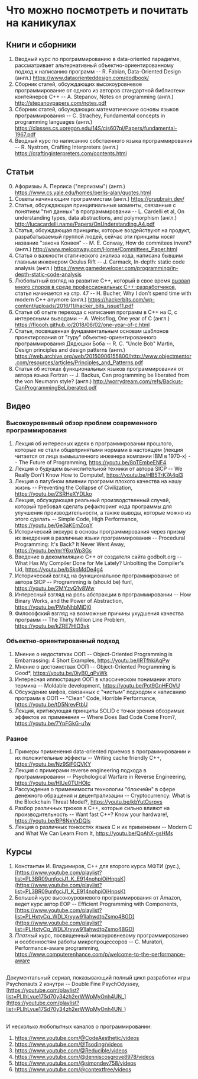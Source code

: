 # Что можно посмотреть и почитать на каникулах

## Книги и сборники
1. Вводный курс по программированию в data-oriented парадигме, рассматривает альтернативный объектно-ориентированному подход к написанию программ -- R. Fabian, Data-Oriented Design (англ.)
https://www.dataorienteddesign.com/dodbook/
2. Сборник статей, обсуждающих высокоуровневое программирование от одного из авторов стандартной библиотеки контейнеров С++ -- A. Stepanov, Notes on programming (англ.)
http://stepanovpapers.com/notes.pdf
3. Сборник статей, обсуждающих математические основы языков программирования -- C. Strachey, Fundamental concepts in programming languages (англ.)
https://classes.cs.uoregon.edu/14S/cis607pl/Papers/fundamental-1967.pdf
4. Вводный курс по написанию собственного языка программирования -- R. Nystrom, Crafting Interpreters (англ.)
https://craftinginterpreters.com/contents.html

## Статьи
0. Афоризмы А. Перлиса ("перлизмы") (англ.)
https://www.cs.yale.edu/homes/perlis-alan/quotes.html
1. Cоветы начинающим программистам (англ.)
https://grugbrain.dev/
2. Статья, обсуждающая принципиальные моменты, связанные с понятием "тип данных" в программировании -- L. Cardelli et al, On understanding types, data abstractions, and polymorphism (англ.)
http://lucacardelli.name/Papers/OnUnderstanding.A4.pdf
3. Статья, обсуждающая принципы, которые воздействуют на продукт, разрабатываемый группой людей, сейчас эти принципы носят название "закона Конвея" -- M. E. Conway, How do commitees invent? (англ.)
http://www.melconway.com/Home/Committees_Paper.html
4. Статья о важности статического анализа кода, написана бывшим главным инженером Oculus Rift -- J. Carmack, In-depth: static code analysis (англ.)
https://www.gamedeveloper.com/programming/in-depth-static-code-analysis
5. Любопытный взгляд на развитие С++, который в свое время [вызвал много споров в среде профессиональных С++-разработчиков](https://news.ycombinator.com/item?id=11720659), статья начинается на стр. 47 -- H. Bucher, Why I don't spend time with modern C++ anymore (англ.)
https://hackerbits.com/wp-content/uploads/2016/11/hacker_bits_issue11.pdf
6. Статья об опыте перехода с написания программ в С++ на С, с интересными выводами -- A. Weissflog, One year of C (англ.)
https://floooh.github.io/2018/06/02/one-year-of-c.html
7. Статья, посвященная фундаментальным основам шаблонов проектирования от "гуру" объектно-ориентированного программирования Дядюшки Боба -- R. C. "Uncle Bob" Martin, Design principles and design patterns (англ.)
https://web.archive.org/web/20150906155800/http://www.objectmentor.com/resources/articles/Principles_and_Patterns.pdf
8. Статья об истоках функциональных языков программирования от автора языка Fortran -- J. Backus, Can programming be liberated from the von Neumann style? (англ.)
http://worrydream.com/refs/Backus-CanProgrammingBeLiberated.pdf

## Видео
### Высокоуровневый обзор проблем современного программирования
1. Лекция об интересных идеях в программировании прошлого, которые не стали общепринятыми нормами в настоящем (лекция читается от лица вымышленного инженера компании IBM в 1970-х) -- The Future of Programming,
https://youtu.be/8pTEmbeENF4
2. Лекция о будущем вычислительной техники от автора SICP -- We Really Don't Know How to Compute!,
https://youtu.be/HB5TrK7A4pI3
3. Лекция о пагубном влиянии программ плохого качества на нашу жизнь -- Preventing the Collapse of Civilization,
https://youtu.be/ZSRHeXYDLko
4. Лекция, обсуждающая реальный производственный случай, который требовал сделать рефакторинг кода программы для улучшения производительности, а также выводы, которые можно из этого сделать -- Simple Code, High Performance,
https://youtu.be/Ge3aKEmZcqY
5. Исторический экскурс в основы программирования через призму их внедрения в различные языки программирования -- Procedural Programming: It's Back? It Never Went Away,
https://youtu.be/mrY6xrWp3Gs
6. Введение в декомпиляцию С++ от создателя сайта godbolt.org -- What Has My Compiler Done for Me Lately? Unbolting the Compiler's Lid,
https://youtu.be/bSkpMdDe4g4
7. Исторический взгляд на функциональное программирование от автора SICP -- Programming is (should be) fun!, 
https://youtu.be/2MYzvQ1v8Ww
8. Интересный взгляд на роль абстракции в программировании -- How Binary Works, and the Power of Abstraction, 
https://youtu.be/PMpNhbMjDj0
9. Философский взгляд на возможные причины ухудшения качества программ -- The Thirty Million Line Problem,
https://youtu.be/kZRE7HIO3vk

### Объектно-ориентированный подход
1. Мнение о недостатках ООП -- Object-Oriented Programming is Embarrassing: 4 Short Examples,
https://youtu.be/IRTfhkiAqPw
2. Мнение о достоинствах ООП -- Object-Oriented Programming is Good*,
https://youtu.be/0iyB0_qPvWk
3. Интересная иллюстрация ООП в классическом понимании этого термина -- Moldable development,
https://youtu.be/Pot9GnHFOVU
4. Обсуждение мифов, связанных с "чистым" подходом к написанию программ в ООП -- "Clean" Code, Horrible Performance,
https://youtu.be/tD5NrevFtbU
5. Лекция, критикующая принципы SOLID с точки зрения обозримых эффектов их применения -- Where Does Bad Code Come From?,
https://youtu.be/7YpFGkG-u1w

### Разное
1. Примеры применения data-oriented приемов в программировании и их положительные эффекты -- Writing cache friendly C++,
https://youtu.be/Nz9SiF0QVKY
2. Лекция с примерами reverse engineering подхода в программировании -- Psychological Warfare in Reverse Engineering,
https://youtu.be/HlUe0TUHOIc
3. Рассуждения о применимости технологии "блокчейн" в сфере денежного обращения и децентрализации -- Cryptocurrency: What is the Blockchain Threat Model?,
https://youtu.be/kbYutOsrpvs
4. Разбор различных трюков в С++, которые сильно влияют на производительность -- Want fast C++? Know your hardware!,
https://youtu.be/BP6NxVxDQIs
5. Лекция о различных тонкостях языка С и их применении -- Modern C and What We Can Learn From It,
https://youtu.be/QpAhX-gsHMs

## Курсы
1. Константин И. Владимиров, С++ для второго курса МФТИ (рус.),
[https://www.youtube.com/playlist?list=PL3BR09unfgciJ1_K_E914nohpiOiHnpsK](https://www.youtube.com/playlist?list=PL3BR09unfgciJ1_K_E914nohpiOiHnpsK)
2. Большой курс высокоуровневого программирования от Amazon, ведет курс автор EOP -- Efficient Programming with Components,
[https://www.youtube.com/playlist?list=PLHxtyCq_WDLXryyw91lahwdtpZsmo4BGD](https://www.youtube.com/playlist?list=PLHxtyCq_WDLXryyw91lahwdtpZsmo4BGD)
3. *Платный* курс, посвященный низкоуровневому программированию и особенностям работы микропроцессоров -- C. Muratori, Performance-aware programming, https://www.computerenhance.com/p/welcome-to-the-performance-aware

##
Документальный сериал, показывающий полный цикл разработки игры Psychonauts 2 изнутри -- Double Fine PsychOdyssey,
[https://youtube.com/playlist?list=PLIhLvue17Sd70y34zh2erWWpMyOnh4UN_](https://youtube.com/playlist?list=PLIhLvue17Sd70y34zh2erWWpMyOnh4UN_)

##
И несколько любопытных каналов о программировании:
1. https://www.youtube.com/@CodeAesthetic/videos
2. https://www.youtube.com/@Tsoding/videos
3. https://www.youtube.com/@Reducible/videos
4. https://www.youtube.com/@denniscosgrove8978/videos
5. https://www.youtube.com/@simondev758/videos
6. https://www.youtube.com/@contextfree/videos
